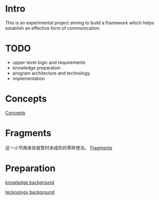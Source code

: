 # Intro
This is an experimental project aiming to build a framework which helps establish an effective form of communication.

# TODO
- upper-level logic and requirements
- knowledge preparatoin
- program architecture and technology
- implementation

# Concepts

[Concepts](https://github.com/ManicEuphoria/TalkThrough/blob/master/docs/Concepts.md)

# Fragments

这一小节用来存放暂时未成形的零碎想法。
[Fragments](https://github.com/ManicEuphoria/TalkThrough/blob/master/docs/Fragments.md)

# Preparation

[knowledge background](https://github.com/ManicEuphoria/TalkThrough/blob/master/docs/Knowledge_Background.md)

[tecknology background](https://github.com/ManicEuphoria/TalkThrough/blob/master/docs/Technology_Background.md)
